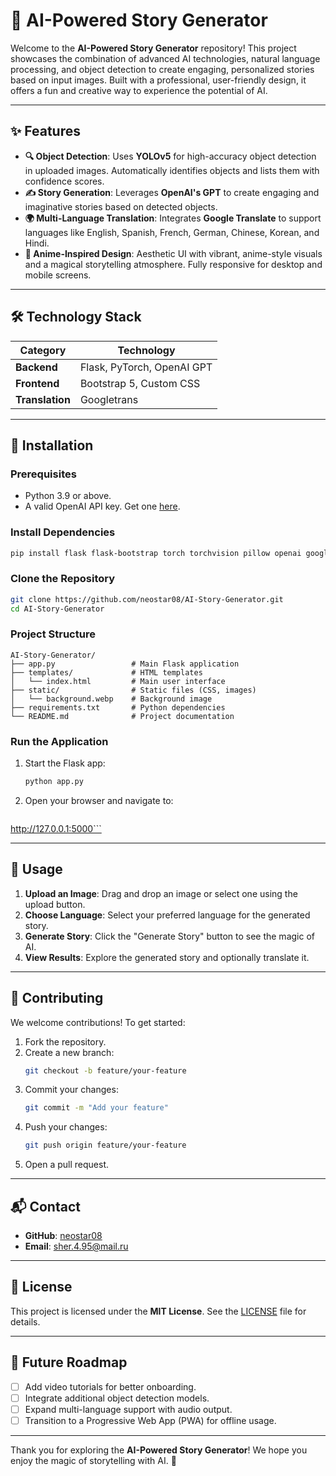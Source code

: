 # 🌟 AI-Powered Story Generator

Welcome to the **AI-Powered Story Generator** repository! This project showcases the combination of advanced AI technologies, natural language processing, and object detection to create engaging, personalized stories based on input images. Built with a professional, user-friendly design, it offers a fun and creative way to experience the potential of AI.

---

## ✨ Features

- **🔍 Object Detection**: Uses **YOLOv5** for high-accuracy object detection in uploaded images. Automatically identifies objects and lists them with confidence scores.
- **✍️ Story Generation**: Leverages **OpenAI's GPT** to create engaging and imaginative stories based on detected objects.
- **🌍 Multi-Language Translation**: Integrates **Google Translate** to support languages like English, Spanish, French, German, Chinese, Korean, and Hindi.
- **🎨 Anime-Inspired Design**: Aesthetic UI with vibrant, anime-style visuals and a magical storytelling atmosphere. Fully responsive for desktop and mobile screens.

---

## 🛠️ Technology Stack

| **Category**   | **Technology**                 |
|----------------|--------------------------------|
| **Backend**    | Flask, PyTorch, OpenAI GPT     |
| **Frontend**   | Bootstrap 5, Custom CSS       |
| **Translation**| Googletrans                   |

---

## 🚀 Installation

### Prerequisites
- Python 3.9 or above.
- A valid OpenAI API key. Get one [here](https://platform.openai.com/account/api-keys).

### Install Dependencies
```bash
pip install flask flask-bootstrap torch torchvision pillow openai googletrans==4.0.0-rc1 opencv-python
```

### Clone the Repository
```bash
git clone https://github.com/neostar08/AI-Story-Generator.git
cd AI-Story-Generator
```

### Project Structure
```
AI-Story-Generator/
├── app.py                 # Main Flask application
├── templates/             # HTML templates
│   └── index.html         # Main user interface
├── static/                # Static files (CSS, images)
│   └── background.webp    # Background image
├── requirements.txt       # Python dependencies
└── README.md              # Project documentation
```

### Run the Application
1. Start the Flask app:
   ```bash
   python app.py
   ```
2. Open your browser and navigate to:
   ```
http://127.0.0.1:5000```  

---

## 📖 Usage

1. **Upload an Image**: Drag and drop an image or select one using the upload button.
2. **Choose Language**: Select your preferred language for the generated story.
3. **Generate Story**: Click the "Generate Story" button to see the magic of AI.
4. **View Results**: Explore the generated story and optionally translate it.

---

## 🤝 Contributing

We welcome contributions! To get started:

1. Fork the repository.
2. Create a new branch:
   ```bash
   git checkout -b feature/your-feature
   ```
3. Commit your changes:
   ```bash
   git commit -m "Add your feature"
   ```
4. Push your changes:
   ```bash
   git push origin feature/your-feature
   ```
5. Open a pull request.

---

## 📬 Contact

- **GitHub**: [neostar08](https://github.com/neostar08)
- **Email**: [sher.4.95@mail.ru](mailto:sher.4.95@mail.ru)

---

## 📜 License

This project is licensed under the **MIT License**. See the [LICENSE](LICENSE) file for details.

---

## 📅 Future Roadmap

- [ ] Add video tutorials for better onboarding.
- [ ] Integrate additional object detection models.
- [ ] Expand multi-language support with audio output.
- [ ] Transition to a Progressive Web App (PWA) for offline usage.

---

Thank you for exploring the **AI-Powered Story Generator**! We hope you enjoy the magic of storytelling with AI. 🌟

